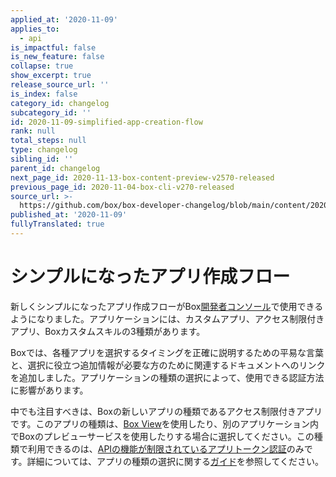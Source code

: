 ```yaml
---
applied_at: '2020-11-09'
applies_to:
  - api
is_impactful: false
is_new_feature: false
collapse: true
show_excerpt: true
release_source_url: ''
is_index: false
category_id: changelog
subcategory_id: ''
id: 2020-11-09-simplified-app-creation-flow
rank: null
total_steps: null
type: changelog
sibling_id: ''
parent_id: changelog
next_page_id: 2020-11-13-box-content-preview-v2570-released
previous_page_id: 2020-11-04-box-cli-v270-released
source_url: >-
  https://github.com/box/box-developer-changelog/blob/main/content/2020/11-09-simplified-app-creation-flow.md
published_at: '2020-11-09'
fullyTranslated: true
---
```

# シンプルになったアプリ作成フロー

新しくシンプルになったアプリ作成フローがBox[開発者コンソール](https://app.box.com/developers/console)で使用できるようになりました。アプリケーションには、カスタムアプリ、アクセス制限付きアプリ、Boxカスタムスキルの3種類があります。

Boxでは、各種アプリを選択するタイミングを正確に説明するための平易な言葉と、選択に役立つ追加情報が必要な方のために関連するドキュメントへのリンクを追加しました。アプリケーションの種類の選択によって、使用できる認証方法に影響があります。

中でも注目すべきは、Boxの新しいアプリの種類であるアクセス制限付きアプリです。このアプリの種類は、[Box View](g://embed/box-view/)を使用したり、別のアプリケーション内でBoxのプレビューサービスを使用したりする場合に選択してください。この種類で利用できるのは、[APIの機能が制限されている](g://authentication/app-token/endpoints/)[アプリトークン認証](g://authentication/app-token/)のみです。詳細については、アプリの種類の選択に関する[ガイド](g://applications/app-types/select/)を参照してください。
